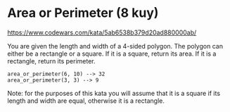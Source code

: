 # Area or Perimeter (8 kuy)

https://www.codewars.com/kata/5ab6538b379d20ad880000ab/

You are given the length and width of a 4-sided polygon. The polygon can either be a rectangle or a square.
If it is a square, return its area. If it is a rectangle, return its perimeter.

```
area_or_perimeter(6, 10) --> 32
area_or_perimeter(3, 3) --> 9
```

Note: for the purposes of this kata you will assume that it is a square if its length and width are equal, otherwise it is a rectangle.
